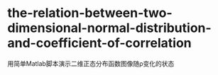 # the-relation-between-two-dimensional-normal-distribution-and-coefficient-of-correlation
用简单Matlab脚本演示二维正态分布函数图像随ρ变化的状态
